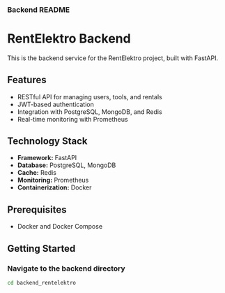 
### Backend README

# RentElektro Backend

This is the backend service for the RentElektro project, built with FastAPI.

## Features

- RESTful API for managing users, tools, and rentals
- JWT-based authentication
- Integration with PostgreSQL, MongoDB, and Redis
- Real-time monitoring with Prometheus

## Technology Stack

- **Framework:** FastAPI
- **Database:** PostgreSQL, MongoDB
- **Cache:** Redis
- **Monitoring:** Prometheus
- **Containerization:** Docker

## Prerequisites

- Docker and Docker Compose

## Getting Started

### Navigate to the backend directory

```bash
cd backend_rentelektro
